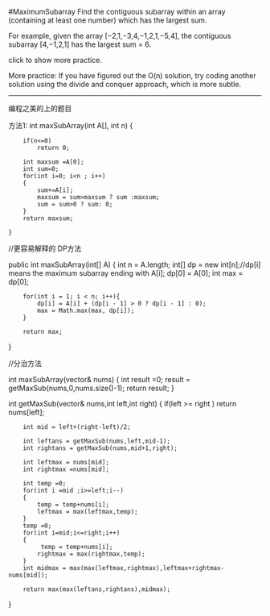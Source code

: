 #MaximumSubarray
Find the contiguous subarray within an array (containing at least one number) which has the largest sum.

For example, given the array [−2,1,−3,4,−1,2,1,−5,4],
the contiguous subarray [4,−1,2,1] has the largest sum = 6.

click to show more practice.

More practice:
If you have figured out the O(n) solution, try coding another solution using the divide and conquer approach,
which is more subtle.


---
编程之美的上的题目

方法1:
int maxSubArray(int A[], int n) {
        
        if(n<=0)
            return 0;
            
        int maxsum =A[0];
        int sum=0;
        for(int i=0; i<n ; i++)
        {
            sum+=A[i];
            maxsum = sum>maxsum ? sum :maxsum;
            sum = sum>0 ? sum: 0;
        }
        return maxsum;
        
    }
//更容易解释的 DP方法

public int maxSubArray(int[] A) {
        int n = A.length;
        int[] dp = new int[n];//dp[i] means the maximum subarray ending with A[i];
        dp[0] = A[0];
        int max = dp[0];

        for(int i = 1; i < n; i++){
            dp[i] = A[i] + (dp[i - 1] > 0 ? dp[i - 1] : 0);
            max = Math.max(max, dp[i]);
        }

        return max;
} 

//分治方法

int maxSubArray(vector<int>& nums) {
        int result =0;
        result = getMaxSub(nums,0,nums.size()-1);
        return result;
    }
    
int getMaxSub(vector<int>& nums,int left,int right)
{
        if(left >= right ) return nums[left];
        
        int mid = left+(right-left)/2;
        
        int leftans = getMaxSub(nums,left,mid-1);
        int rightans = getMaxSub(nums,mid+1,right);
        
        int leftmax = nums[mid];
        int rightmax =nums[mid];
        
        int temp =0;
        for(int i =mid ;i>=left;i--)
        {
            temp = temp+nums[i];
            leftmax = max(leftmax,temp);
        }
        temp =0;
        for(int i=mid;i<=right;i++)
        {
             temp = temp+nums[i];
            rightmax = max(rightmax,temp);
        }
		int midmax = max(max(leftmax,rightmax),leftmax+rightmax-nums[mid]);
        
        return max(max(leftans,rightans),midmax);
}
